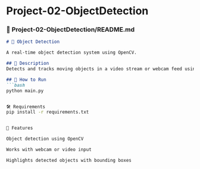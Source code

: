 # Project-02-ObjectDetection

### 📝 **Project-02-ObjectDetection/README.md**
```markdown
# 🎯 Object Detection

A real-time object detection system using OpenCV.

## 📌 Description
Detects and tracks moving objects in a video stream or webcam feed using contour detection and bounding boxes.

## 🚀 How to Run
```bash
python main.py


🛠 Requirements
pip install -r requirements.txt


🎯 Features

Object detection using OpenCV

Works with webcam or video input

Highlights detected objects with bounding boxes